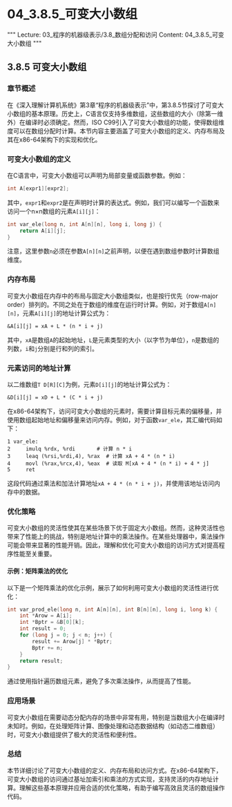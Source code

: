 # 04_3.8.5_可变大小数组

"""
Lecture: 03_程序的机器级表示/3.8_数组分配和访问
Content: 04_3.8.5_可变大小数组
"""

## 3.8.5 可变大小数组

### 章节概述
在《深入理解计算机系统》第3章“程序的机器级表示”中，第3.8.5节探讨了可变大小数组的基本原理。历史上，C语言仅支持多维数组，这些数组的大小（除第一维外）在编译时必须确定。然而，ISO C99引入了可变大小数组的功能，使得数组维度可以在数组分配时计算。本节内容主要涵盖了可变大小数组的定义、内存布局及其在x86-64架构下的实现和优化。

### 可变大小数组的定义
在C语言中，可变大小数组可以声明为局部变量或函数参数。例如：
```c
int A[expr1][expr2];
```
其中，`expr1`和`expr2`是在声明时计算的表达式。例如，我们可以编写一个函数来访问一个n×n数组的元素`A[i][j]`：
```c
int var_ele(long n, int A[n][n], long i, long j) {
    return A[i][j];
}
```
注意，这里参数`n`必须在参数`A[n][n]`之前声明，以便在遇到数组参数时计算数组维度。

### 内存布局
可变大小数组在内存中的布局与固定大小数组类似，也是按行优先（row-major order）排列的。不同之处在于数组的维度在运行时计算。例如，对于数组`A[n][n]`，元素`A[i][j]`的地址计算公式为：
```plaintext
&A[i][j] = xA + L * (n * i + j)
```
其中，`xA`是数组`A`的起始地址，`L`是元素类型的大小（以字节为单位），`n`是数组的列数，`i`和`j`分别是行和列的索引。

### 元素访问的地址计算
以二维数组`T D[R][C]`为例，元素`D[i][j]`的地址计算公式为：
```plaintext
&D[i][j] = xD + L * (C * i + j)
```
在x86-64架构下，访问可变大小数组的元素时，需要计算目标元素的偏移量，并使用数组起始地址和偏移量来访问内存。例如，对于函数`var_ele`，其汇编代码如下：
```assembly
1 var_ele:
2     imulq %rdx, %rdi       # 计算 n * i
3     leaq (%rsi,%rdi,4), %rax  # 计算 xA + 4 * (n * i)
4     movl (%rax,%rcx,4), %eax  # 读取 M[xA + 4 * (n * i) + 4 * j]
5     ret
```
这段代码通过乘法和加法计算地址`xA + 4 * (n * i + j)`，并使用该地址访问内存中的数据。

### 优化策略
可变大小数组的灵活性使其在某些场景下优于固定大小数组。然而，这种灵活性也带来了性能上的挑战，特别是地址计算中的乘法操作。在某些处理器中，乘法操作可能会带来显著的性能开销。因此，理解和优化可变大小数组的访问方式对提高程序性能至关重要。

#### 示例：矩阵乘法的优化
以下是一个矩阵乘法的优化示例，展示了如何利用可变大小数组的灵活性进行优化：
```c
int var_prod_ele(long n, int A[n][n], int B[n][n], long i, long k) {
    int *Arow = A[i];
    int *Bptr = &B[0][k];
    int result = 0;
    for (long j = 0; j < n; j++) {
        result += Arow[j] * *Bptr;
        Bptr += n;
    }
    return result;
}
```
通过使用指针遍历数组元素，避免了多次乘法操作，从而提高了性能。

### 应用场景
可变大小数组在需要动态分配内存的场景中非常有用，特别是当数组大小在编译时未知时。例如，在处理矩阵计算、图像处理和动态数据结构（如动态二维数组）时，可变大小数组提供了极大的灵活性和便利性。

### 总结
本节详细讨论了可变大小数组的定义、内存布局和访问方式。在x86-64架构下，可变大小数组的访问通过基址加索引和乘法的方式实现，支持灵活的内存地址计算。理解这些基本原理并应用合适的优化策略，有助于编写高效且灵活的数组操作代码。

